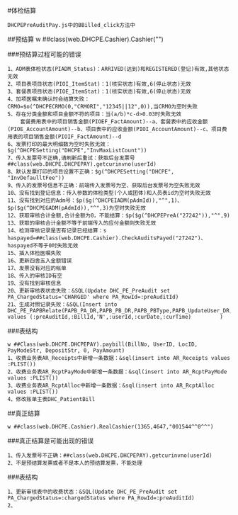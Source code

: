 #体检结算

	DHCPEPreAuditPay.js中的BBilled_click方法中

##预结算
	w ##class(web.DHCPE.Cashier).Cashier("")

###预结算过程可能的错误

	1、ADM表体检状态(PIADM_Status)：ARRIVED(达到)和REGISTERED(登记)有效,其他状态无效
	2、项目表项目状态(PIOI_ItemStat)：1(核实状态)有效,6(停止状态)无效
	3、套餐表项目状态(PIOE_ItemStat)：1(核实状态)有效,6(停止状态)无效
	4、加项医嘱未确认时会结算失败：CRMO=$o(^DHCPECRMO(0,"CRMORI","12345||12",0)),当CRMO为空时失败
	5、存在分类金额和项目金额不符的项目：当(a/b)*c-d>0.03时失败无效
		套餐费用表中的项目销售金额(PIOEF_FactAmount)--a、套餐表中的应收金额(PIOE_AccountAmount)--b、项目表中的应收金额(PIOI_AccountAmount)--c、项目费用表的项目销售金额(PIOIF_FactAmount)--d
	6、发票打印的最大明细数为空时失败无效：$g(^DHCPESetting("DHCPE","InvMaxListCount"))
	7、传入发票号不正确,请刷新后重试：获取后台发票号##class(web.DHCPE.DHCPEPAY).getcurinvno(userId)
	8、默认发票打印的项目设置不正确：$g(^DHCPESetting("DHCPE", "InvDefaulltFee"))
	9、传入的发票号信息不正确：前端传入发票号为空、获取后台发票号为空失败无效
	10、没有找到登记信息：传入参数的体检类型(个人或团体)和人员表id为空时失败无效
	11、没有找到对应的Adm号：$p($g(^DHCPEIADM(pAdmId)),"^",1)、$p($g(^DHCPEGADM(pAdmId)),"^",3)为空时失败无效
	12、获取审核合计金额,合计金额为0，不能结算：$p($g(^DHCPEPreA("27242")),"^",9)
	13、获取的审核合计金额不等于前端传入的应付金额则失败无效
	14、检测审核记录是否有记录已经结算：s haspayed=##class(web.DHCPE.Cashier).CheckAuditsPayed("27242")、haspayed不等于0时失败无效
	15、插入体检医嘱失败
	16、更新四舍五入金额错误
	17、发票没有对应的帐单
	18、传入的审核ID有空
	19、没有找到审核信息
	20、更新审核表状态失败：&SQL(Update DHC_PE_PreAudit set PA_ChargedStatus='CHARGED' where PA_RowId=:preAuditId)
	21、生成对照记录失败：&SQL(Insert into DHC_PE_PAPBRelate(PAPB_PA_DR,PAPB_PB_DR,PAPB_PBType,PAPB_UpdateUser_DR,PAPB_UpdateDate,PAPB_UpdateTime) values (:preAuditId,:BillId,'N',:userId,:curDate,:curTime)			)

###表结构

	w ##Class(web.DHCPE.DHCPEPAY).paybill(BillNo, UserID, LocID, PayModeStr, DepositStr, 0, PayAmount)
	1、收费业务表AR_Receipts中新增一条数据：&sql(insert into AR_Receipts values :PLIST())
	2、收费业务表AR_RcptPayMode中新增一条数据：&sql(insert into AR_RcptPayMode values :PLIST())
	3、收费业务表AR_RcptAlloc中新增一条数据：&sql(insert into AR_RcptAlloc values :PLIST())
	4、修改账单主表DHC_PatientBill
	



##真正结算

	w ##class(web.DHCPE.Cashier).RealCashier(1365,4647,"001544^^0^^")

###真正结算是可能出现的错误

	1、传入发票号不正确：##class(web.DHCPE.DHCPEPAY).getcurinvno(userId)
	2、不是预结算发票或者不是本人的预结算发票，不能处理



###表结构

	1、更新审核表中的收费状态：&SQL(Update DHC_PE_PreAudit set PA_ChargedStatus=:chargedStatus where PA_RowId=:preAuditId)
	2、
